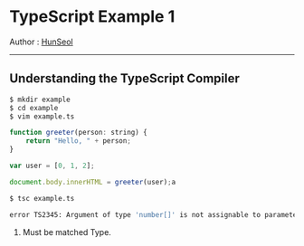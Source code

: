 # TypeScript Example 1

Author : [HunSeol](https://github.com/SeolHun)

---
## Understanding the TypeScript Compiler
```bash
$ mkdir example
$ cd example
$ vim example.ts
```

```javascript
function greeter(person: string) {
    return "Hello, " + person;
}

var user = [0, 1, 2];

document.body.innerHTML = greeter(user);a
```

```bash
$ tsc example.ts

error TS2345: Argument of type 'number[]' is not assignable to parameter of type 'string'.
```
1. Must be matched Type.